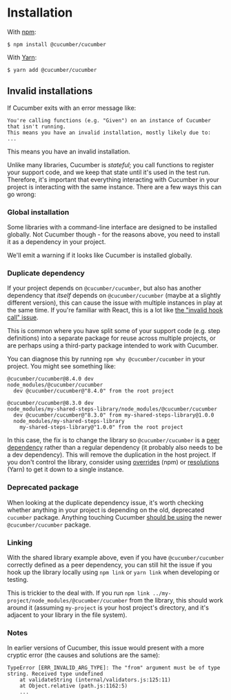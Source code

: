 # Installation

With [npm](https://www.npmjs.com/):

```shell
$ npm install @cucumber/cucumber
```

With [Yarn](https://yarnpkg.com/):

```shell
$ yarn add @cucumber/cucumber
```

## Invalid installations

If Cucumber exits with an error message like:

```
You're calling functions (e.g. "Given") on an instance of Cucumber that isn't running.
This means you have an invalid installation, mostly likely due to:
...
```

This means you have an invalid installation.

Unlike many libraries, Cucumber is _stateful_; you call functions to register your support code, and we keep that state until it's used in the test run. Therefore, it's important that everything interacting with Cucumber in your project is interacting with the same instance. There are a few ways this can go wrong:

### Global installation

Some libraries with a command-line interface are designed to be installed globally. Not Cucumber though - for the reasons above, you need to install it as a dependency in your project.

We'll emit a warning if it looks like Cucumber is installed globally.

### Duplicate dependency

If your project depends on `@cucumber/cucumber`, but also has another dependency that _itself_ depends on `@cucumber/cucumber` (maybe at a slightly different version), this can cause the issue with multiple instances in play at the same time. If you're familiar with React, this is a lot like [the "invalid hook call" issue](https://reactjs.org/warnings/invalid-hook-call-warning.html#duplicate-react).

This is common where you have split some of your support code (e.g. step definitions) into a separate package for reuse across multiple projects, or are perhaps using a third-party package intended to work with Cucumber.

You can diagnose this by running `npm why @cucumber/cucumber` in your project. You might see something like:

```
@cucumber/cucumber@8.4.0 dev
node_modules/@cucumber/cucumber
  dev @cucumber/cucumber@"8.4.0" from the root project

@cucumber/cucumber@8.3.0 dev
node_modules/my-shared-steps-library/node_modules/@cucumber/cucumber
  dev @cucumber/cucumber@"8.3.0" from my-shared-steps-library@1.0.0
  node_modules/my-shared-steps-library
    my-shared-steps-library@"1.0.0" from the root project
```

In this case, the fix is to change the library so `@cucumber/cucumber` is a [peer dependency](https://docs.npmjs.com/cli/v8/configuring-npm/package-json#peerdependencies) rather than a regular dependency (it probably also needs to be a dev dependency). This will remove the duplication in the host project. If you don't control the library, consider using [overrides](https://docs.npmjs.com/cli/v8/configuring-npm/package-json#overrides) (npm) or [resolutions](https://classic.yarnpkg.com/lang/en/docs/selective-version-resolutions/) (Yarn) to get it down to a single instance.

### Deprecated package

When looking at the duplicate dependency issue, it's worth checking whether anything in your project is depending on the old, deprecated `cucumber` package. Anything touching Cucumber [should be using](../UPGRADING.md#package-name) the newer `@cucumber/cucumber` package.

### Linking

With the shared library example above, even if you have `@cucumber/cucumber` correctly defined as a peer dependency, you can still hit the issue if you hook up the library locally using `npm link` or `yarn link` when developing or testing.

This is trickier to the deal with. If you run `npm link ../my-project/node_modules/@cucumber/cucumber` from the library, this should work around it (assuming `my-project` is your host project's directory, and it's adjacent to your library in the file system).

### Notes

In earlier versions of Cucumber, this issue would present with a more cryptic error (the causes and solutions are the same):

```
TypeError [ERR_INVALID_ARG_TYPE]: The "from" argument must be of type string. Received type undefined
    at validateString (internal/validators.js:125:11)
    at Object.relative (path.js:1162:5)
    ...
```
